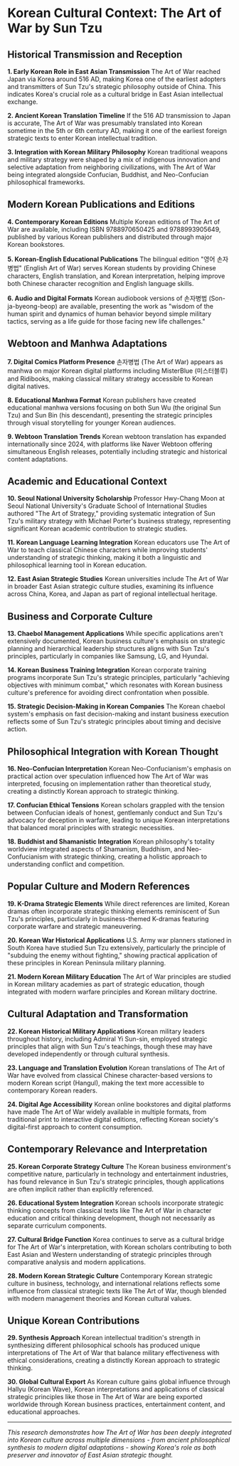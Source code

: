 # Korean Cultural Context: The Art of War by Sun Tzu

## Historical Transmission and Reception

**1. Early Korean Role in East Asian Transmission**
The Art of War reached Japan via Korea around 516 AD, making Korea one of the earliest adopters and transmitters of Sun Tzu's strategic philosophy outside of China. This indicates Korea's crucial role as a cultural bridge in East Asian intellectual exchange.

**2. Ancient Korean Translation Timeline**
If the 516 AD transmission to Japan is accurate, The Art of War was presumably translated into Korean sometime in the 5th or 6th century AD, making it one of the earliest foreign strategic texts to enter Korean intellectual tradition.

**3. Integration with Korean Military Philosophy**
Korean traditional weapons and military strategy were shaped by a mix of indigenous innovation and selective adaptation from neighboring civilizations, with The Art of War being integrated alongside Confucian, Buddhist, and Neo-Confucian philosophical frameworks.

## Modern Korean Publications and Editions

**4. Contemporary Korean Editions**
Multiple Korean editions of The Art of War are available, including ISBN 9788970650425 and 9788993905649, published by various Korean publishers and distributed through major Korean bookstores.

**5. Korean-English Educational Publications**
The bilingual edition "영어 손자병법" (English Art of War) serves Korean students by providing Chinese characters, English translation, and Korean interpretation, helping improve both Chinese character recognition and English language skills.

**6. Audio and Digital Formats**
Korean audiobook versions of 손자병법 (Son-ja-byeong-beop) are available, presenting the work as "wisdom of the human spirit and dynamics of human behavior beyond simple military tactics, serving as a life guide for those facing new life challenges."

## Webtoon and Manhwa Adaptations

**7. Digital Comics Platform Presence**
손자병법 (The Art of War) appears as manhwa on major Korean digital platforms including MisterBlue (미스터블루) and Ridibooks, making classical military strategy accessible to Korean digital natives.

**8. Educational Manhwa Format**
Korean publishers have created educational manhwa versions focusing on both Sun Wu (the original Sun Tzu) and Sun Bin (his descendant), presenting the strategic principles through visual storytelling for younger Korean audiences.

**9. Webtoon Translation Trends**
Korean webtoon translation has expanded internationally since 2024, with platforms like Naver Webtoon offering simultaneous English releases, potentially including strategic and historical content adaptations.

## Academic and Educational Context

**10. Seoul National University Scholarship**
Professor Hwy-Chang Moon at Seoul National University's Graduate School of International Studies authored "The Art of Strategy," providing systematic integration of Sun Tzu's military strategy with Michael Porter's business strategy, representing significant Korean academic contribution to strategic studies.

**11. Korean Language Learning Integration**
Korean educators use The Art of War to teach classical Chinese characters while improving students' understanding of strategic thinking, making it both a linguistic and philosophical learning tool in Korean education.

**12. East Asian Strategic Studies**
Korean universities include The Art of War in broader East Asian strategic culture studies, examining its influence across China, Korea, and Japan as part of regional intellectual heritage.

## Business and Corporate Culture

**13. Chaebol Management Applications**
While specific applications aren't extensively documented, Korean business culture's emphasis on strategic planning and hierarchical leadership structures aligns with Sun Tzu's principles, particularly in companies like Samsung, LG, and Hyundai.

**14. Korean Business Training Integration**
Korean corporate training programs incorporate Sun Tzu's strategic principles, particularly "achieving objectives with minimum combat," which resonates with Korean business culture's preference for avoiding direct confrontation when possible.

**15. Strategic Decision-Making in Korean Companies**
The Korean chaebol system's emphasis on fast decision-making and instant business execution reflects some of Sun Tzu's strategic principles about timing and decisive action.

## Philosophical Integration with Korean Thought

**16. Neo-Confucian Interpretation**
Korean Neo-Confucianism's emphasis on practical action over speculation influenced how The Art of War was interpreted, focusing on implementation rather than theoretical study, creating a distinctly Korean approach to strategic thinking.

**17. Confucian Ethical Tensions**
Korean scholars grappled with the tension between Confucian ideals of honest, gentlemanly conduct and Sun Tzu's advocacy for deception in warfare, leading to unique Korean interpretations that balanced moral principles with strategic necessities.

**18. Buddhist and Shamanistic Integration**
Korean philosophy's totality worldview integrated aspects of Shamanism, Buddhism, and Neo-Confucianism with strategic thinking, creating a holistic approach to understanding conflict and competition.

## Popular Culture and Modern References

**19. K-Drama Strategic Elements**
While direct references are limited, Korean dramas often incorporate strategic thinking elements reminiscent of Sun Tzu's principles, particularly in business-themed K-dramas featuring corporate warfare and strategic maneuvering.

**20. Korean War Historical Applications**
U.S. Army war planners stationed in South Korea have studied Sun Tzu extensively, particularly the principle of "subduing the enemy without fighting," showing practical application of these principles in Korean Peninsula military planning.

**21. Modern Korean Military Education**
The Art of War principles are studied in Korean military academies as part of strategic education, though integrated with modern warfare principles and Korean military doctrine.

## Cultural Adaptation and Transformation

**22. Korean Historical Military Applications**
Korean military leaders throughout history, including Admiral Yi Sun-sin, employed strategic principles that align with Sun Tzu's teachings, though these may have developed independently or through cultural synthesis.

**23. Language and Translation Evolution**
Korean translations of The Art of War have evolved from classical Chinese character-based versions to modern Korean script (Hangul), making the text more accessible to contemporary Korean readers.

**24. Digital Age Accessibility**
Korean online bookstores and digital platforms have made The Art of War widely available in multiple formats, from traditional print to interactive digital editions, reflecting Korean society's digital-first approach to content consumption.

## Contemporary Relevance and Interpretation

**25. Korean Corporate Strategy Culture**
The Korean business environment's competitive nature, particularly in technology and entertainment industries, has found relevance in Sun Tzu's strategic principles, though applications are often implicit rather than explicitly referenced.

**26. Educational System Integration**
Korean schools incorporate strategic thinking concepts from classical texts like The Art of War in character education and critical thinking development, though not necessarily as separate curriculum components.

**27. Cultural Bridge Function**
Korea continues to serve as a cultural bridge for The Art of War's interpretation, with Korean scholars contributing to both East Asian and Western understanding of strategic principles through comparative analysis and modern applications.

**28. Modern Korean Strategic Culture**
Contemporary Korean strategic culture in business, technology, and international relations reflects some influence from classical strategic texts like The Art of War, though blended with modern management theories and Korean cultural values.

## Unique Korean Contributions

**29. Synthesis Approach**
Korean intellectual tradition's strength in synthesizing different philosophical schools has produced unique interpretations of The Art of War that balance military effectiveness with ethical considerations, creating a distinctly Korean approach to strategic thinking.

**30. Global Cultural Export**
As Korean culture gains global influence through Hallyu (Korean Wave), Korean interpretations and applications of classical strategic principles like those in The Art of War are being exported worldwide through Korean business practices, entertainment content, and educational approaches.

---

*This research demonstrates how The Art of War has been deeply integrated into Korean culture across multiple dimensions - from ancient philosophical synthesis to modern digital adaptations - showing Korea's role as both preserver and innovator of East Asian strategic thought.*